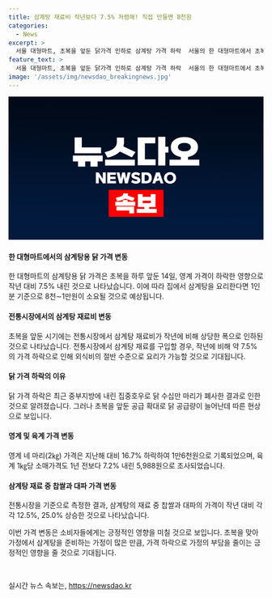 ```yaml
---
title: 삼계탕 재료비 작년보다 7.5% 저렴해! 직접 만들면 8천원
categories:
  - News
excerpt: >
  서울 대형마트, 초복을 앞둔 닭가격 인하로 삼계탕 가격 하락  서울의 한 대형마트에서 초복을 하루 앞둔 14일, 삼계탕용 닭의 가격이 내려 전통시장에서의 삼계탕 재료비가 작년보다 7.5% 떨어졌다. 집에서 요리하는 경우 1인분은 8천∼1만원 정도로, 외식가격의 절반 수준이다. 이는 중부지방의 집중호우로 인한 닭 폐사에도 불구하고 초복을 앞두고 공급을 늘린 결과로 나타났다. 요닭 가격 하락으로 영계 네 마리의 가격은 16.7% 하락한 1만6천원으로, 전체 육계의 가격도 7.2% 내렸다. 그러나 찹쌀과 대파의 가격은 각각 12.5%, 25.0% 올랐다.
feature_text: >
  서울 대형마트, 초복을 앞둔 닭가격 인하로 삼계탕 가격 하락  서울의 한 대형마트에서 초복을 하루 앞둔 14일, 삼계탕용 닭의 가격이 내려 전통시장에서의 삼계탕 재료비가 작년보다 7.5% 떨어졌다. 집에서 요리하는 경우 1인분은 8천∼1만원 정도로, 외식가격의 절반 수준이다. 이는 중부지방의 집중호우로 인한 닭 폐사에도 불구하고 초복을 앞두고 공급을 늘린 결과로 나타났다. 요닭 가격 하락으로 영계 네 마리의 가격은 16.7% 하락한 1만6천원으로, 전체 육계의 가격도 7.2% 내렸다. 그러나 찹쌀과 대파의 가격은 각각 12.5%, 25.0% 올랐다.
image: '/assets/img/newsdao_breakingnews.jpg'
---
```


<p><img src="/assets/img/newsdao_breakingnews.jpg" alt="implanttips 속보" /></p>

<h4>한 대형마트에서의 삼계탕용 닭 가격 변동</h4>

<p>한 대형마트의 삼계탕용 닭 가격은 초복을 하루 앞둔 14일, 영계 가격이 하락한 영향으로 작년 대비 7.5% 내린 것으로 나타났습니다. 이에 따라 집에서 삼계탕을 요리한다면 1인분 기준으로 8천∼1만원이 소요될 것으로 예상됩니다. </p>

<h4>전통시장에서의 삼계탕 재료비 변동</h4>

<p>초복을 앞둔 시기에는 전통시장에서 삼계탕 재료비가 작년에 비해 상당한 폭으로 인하된 것으로 나타났습니다. 전통시장에서 삼계탕 재료를 구입할 경우, 작년에 비해 약 7.5%의 가격 하락으로 인해 외식비의 절반 수준으로 요리가 가능할 것으로 기대됩니다. </p>

<h4>닭 가격 하락의 이유</h4>

<p>닭 가격 하락은 최근 중부지방에 내린 집중호우로 닭 수십만 마리가 폐사한 결과로 인한 것으로 알려졌습니다. 그러나 초복을 앞둔 공급 확대로 닭 공급량이 늘어난데 따른 현상으로 보입니다. </p>

<h4>영계 및 육계 가격 변동</h4>

<p>영계 네 마리(2㎏) 가격은 지난해 대비 16.7% 하락하여 1만6천원으로 기록되었으며, 육계 1㎏당 소매가격도 1년 전보다 7.2% 내린 5,988원으로 조사되었습니다.</p>

<h4>삼계탕 재료 중 찹쌀과 대파 가격 변동</h4>

<p>전통시장을 기준으로 측정한 결과, 삼계탕의 재료 중 찹쌀과 대파의 가격이 작년 대비 각각 12.5%, 25.0% 상승한 것으로 나타났습니다. </p>

<p>이번 가격 변동은 소비자들에게는 긍정적인 영향을 미칠 것으로 보입니다. 초복을 맞아 가정에서 삼계탕을 준비하는 가정이 많은 만큼, 가격 하락으로 가정의 부담을 줄이는 긍정적인 영향을 줄 것으로 기대됩니다. </p>

<p data-ke-size="size16">&nbsp;</p>
실시간 뉴스 속보는, <a href="https://newsdao.kr" rel="dofollow">https://newsdao.kr</a>


